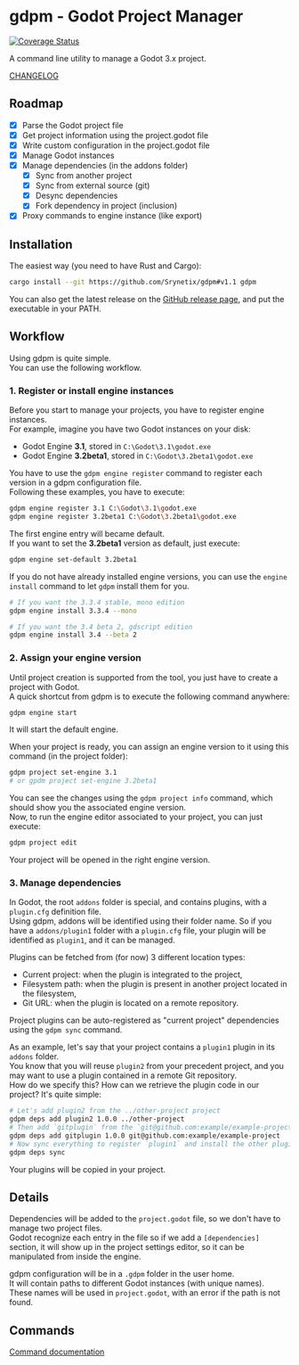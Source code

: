 # gdpm - Godot Project Manager

[![Coverage Status](https://coveralls.io/repos/github/Srynetix/gdpm/badge.svg)](https://coveralls.io/github/Srynetix/gdpm)

A command line utility to manage a Godot 3.x project.

[CHANGELOG](./CHANGELOG.md)

## Roadmap

- [x] Parse the Godot project file
- [x] Get project information using the project.godot file
- [x] Write custom configuration in the project.godot file
- [x] Manage Godot instances
- [x] Manage dependencies (in the addons folder)
  - [x] Sync from another project
  - [x] Sync from external source (git)
  - [x] Desync dependencies
  - [x] Fork dependency in project (inclusion)
- [x] Proxy commands to engine instance (like export)

## Installation

The easiest way (you need to have Rust and Cargo):

```bash
cargo install --git https://github.com/Srynetix/gdpm#v1.1 gdpm
```

You can also get the latest release on the [GitHub release page](https://github.com/Srynetix/gdpm/releases), and put the executable in your PATH. 

## Workflow

Using gdpm is quite simple.  
You can use the following workflow.

### 1. Register or install engine instances

Before you start to manage your projects, you have to register engine instances.  
For example, imagine you have two Godot instances on your disk:
- Godot Engine **3.1**, stored in `C:\Godot\3.1\godot.exe`
- Godot Engine **3.2beta1**, stored in `C:\Godot\3.2beta1\godot.exe`

You have to use the `gdpm engine register` command to register each version in a gdpm configuration file.  
Following these examples, you have to execute:

```bash
gdpm engine register 3.1 C:\Godot\3.1\godot.exe
gdpm engine register 3.2beta1 C:\Godot\3.2beta1\godot.exe
```

The first engine entry will became default.  
If you want to set the **3.2beta1** version as default, just execute:

```bash
gdpm engine set-default 3.2beta1
```

If you do not have already installed engine versions, you can use the `engine install` command to let `gdpm` install them for you.

```bash
# If you want the 3.3.4 stable, mono edition
gdpm engine install 3.3.4 --mono

# If you want the 3.4 beta 2, gdscript edition
gdpm engine install 3.4 --beta 2
```

### 2. Assign your engine version

Until project creation is supported from the tool, you just have to create a project with Godot.  
A quick shortcut from gdpm is to execute the following command anywhere:

```bash
gdpm engine start
```

It will start the default engine.

When your project is ready, you can assign an engine version to it using this command (in the project folder):

```bash
gdpm project set-engine 3.1
# or gpdm project set-engine 3.2beta1
```

You can see the changes using the `gdpm project info` command, which should show you the associated engine version.  
Now, to run the engine editor associated to your project, you can just execute:

```bash
gdpm project edit
```

Your project will be opened in the right engine version.

### 3. Manage dependencies

In Godot, the root `addons` folder is special, and contains plugins, with a `plugin.cfg` definition file.  
Using gdpm, addons will be identified using their folder name. So if you have a `addons/plugin1` folder with a `plugin.cfg` file,
your plugin will be identified as `plugin1`, and it can be managed.

Plugins can be fetched from (for now) 3 different location types:
- Current project: when the plugin is integrated to the project,
- Filesystem path: when the plugin is present in another project located in the filesystem,
- Git URL: when the plugin is located on a remote repository.

Project plugins can be auto-registered as "current project" dependencies using the `gdpm sync` command.

As an example, let's say that your project contains a `plugin1` plugin in its `addons` folder.  
You know that you will reuse `plugin2` from your precedent project, and you may want to use a plugin contained in a remote Git repository.  
How do we specify this? How can we retrieve the plugin code in our project? It's quite simple:

```bash
# Let's add plugin2 from the ../other-project project
gdpm deps add plugin2 1.0.0 ../other-project
# Then add `gitplugin` from the `git@github.com:example/example-project` project
gdpm deps add gitplugin 1.0.0 git@github.com:example/example-project
# Now sync everything to register `plugin1` and install the other plugins
gdpm deps sync
```

Your plugins will be copied in your project.

## Details

Dependencies will be added to the `project.godot` file, so we don't have to manage two project files.  
Godot recognize each entry in the file so if we add a `[dependencies]` section, it will show up in the project settings editor, so it can be manipulated from inside the engine.

gdpm configuration will be in a `.gdpm` folder in the user home.  
It will contain paths to different Godot instances (with unique names).  
These names will be used in `project.godot`, with an error if the path is not found.

## Commands

[Command documentation](./COMMANDS.md)
